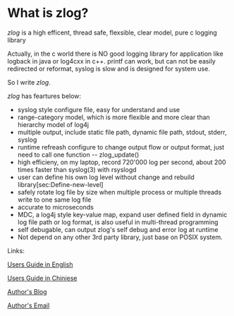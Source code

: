# What is zlog? #

*zlog* is a high efficent, thread safe, flexsible, clear model, pure c logging library

Actually, in the c world there is NO good logging library for application like logback in java or log4cxx in c++. printf can work, but can not be easily redirected or reformat, syslog is slow and is designed for system use.

So I write *zlog*. 

*zlog* has feartures below:

  * syslog style configure file, easy for understand and use
  * range-category model, which is more flexible and more clear than hierarchy model of log4j
  * multiple output, include static file path, dynamic file path, stdout, stderr, syslog
  * runtime refreash configure to change output flow or output format, just need to call one function -- zlog_update()
  * high efficieny, on my laptop, record 720'000 log per second, about 200 times faster than syslog(3) with rsyslogd
  * user can define his own log level without change and rebuild library[sec:Define-new-level]
  * safely rotate log file by size when multiple process or multiple threads write to one same log file
  * accurate to microseconds
  * MDC, a log4j style key-value map, expand user defined field in dynamic log file path or log format, is also useful in multi-thread programming
  * self debugable, can output zlog's self debug and error log at runtime
  * Not depend on any other 3rd party library, just base on POSIX system.

Links:

[Users Guide in English](https://github.com/HardySimpson/zlog/raw/master/download/ZlogUsersGuide-EN-0.9rc1.pdf)

[Users Guide in Chiniese](https://github.com/HardySimpson/zlog/raw/master/download/ZlogUsersGuide-CN-0.9rc1.pdf)

[Author's Blog](http://my.oschina.net/HardySimpson/blog)

[Author's Email](mailto:HardySimpson1984@gmail.com)
